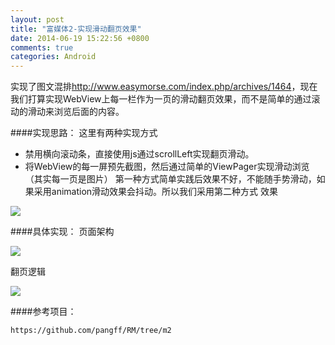 ```yaml
---
layout: post
title: "富媒体2-实现滑动翻页效果"
date: 2014-06-19 15:22:56 +0800
comments: true
categories: Android
---
```

实现了图文混排<http://www.easymorse.com/index.php/archives/1464>，现在我们打算实现WebView上每一栏作为一页的滑动翻页效果，而不是简单的通过滚动的滑动来浏览后面的内容。
<!--more-->

####实现思路：
这里有两种实现方式

* 禁用横向滚动条，直接使用js通过scrollLeft实现翻页滑动。
* 将WebView的每一屏预先截图，然后通过简单的ViewPager实现滑动浏览（其实每一页是图片）
第一种方式简单实践后效果不好，不能随手势滑动，如果采用animation滑动效果会抖动。所以我们采用第二种方式
效果

![](http://www.pffair.com/images/21.png)

####具体实现：
页面架构

![](http://www.pffair.com/images/22.png)

翻页逻辑

![](http://www.pffair.com/images/23.png)

####参考项目：

	https://github.com/pangff/RM/tree/m2